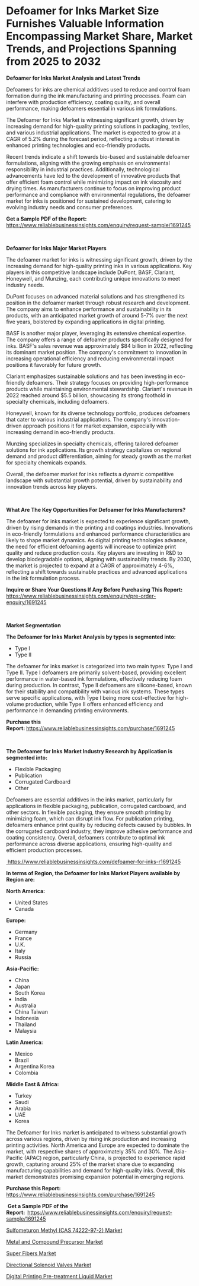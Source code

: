 <p><h1>Defoamer for Inks Market Size Furnishes Valuable Information Encompassing Market Share, Market Trends, and Projections Spanning from 2025 to 2032</h1></p><p><strong>Defoamer for Inks Market Analysis and Latest Trends</strong></p>
<p><p>Defoamers for inks are chemical additives used to reduce and control foam formation during the ink manufacturing and printing processes. Foam can interfere with production efficiency, coating quality, and overall performance, making defoamers essential in various ink formulations. </p><p>The Defoamer for Inks Market is witnessing significant growth, driven by increasing demand for high-quality printing solutions in packaging, textiles, and various industrial applications. The market is expected to grow at a CAGR of 5.2% during the forecast period, reflecting a robust interest in enhanced printing technologies and eco-friendly products. </p><p>Recent trends indicate a shift towards bio-based and sustainable defoamer formulations, aligning with the growing emphasis on environmental responsibility in industrial practices. Additionally, technological advancements have led to the development of innovative products that offer efficient foam control while minimizing impact on ink viscosity and drying times. As manufacturers continue to focus on improving product performance and compliance with environmental regulations, the defoamer market for inks is positioned for sustained development, catering to evolving industry needs and consumer preferences.</p></p>
<p><strong>Get a Sample PDF of the Report:&nbsp;</strong> <a href="https://www.reliablebusinessinsights.com/enquiry/request-sample/1691245?utm_campaign=117&utm_medium=2&utm_source=Github&utm_content=ia&utm_term=26032025&utm_id=defoamer-for-inks">https://www.reliablebusinessinsights.com/enquiry/request-sample/1691245</a></p>
<p>&nbsp;</p>
<p><strong>Defoamer for Inks Major Market Players</strong></p>
<p><p>The defoamer market for inks is witnessing significant growth, driven by the increasing demand for high-quality printing inks in various applications. Key players in this competitive landscape include DuPont, BASF, Clariant, Honeywell, and Munzing, each contributing unique innovations to meet industry needs.</p><p>DuPont focuses on advanced material solutions and has strengthened its position in the defoamer market through robust research and development. The company aims to enhance performance and sustainability in its products, with an anticipated market growth of around 5-7% over the next five years, bolstered by expanding applications in digital printing.</p><p>BASF is another major player, leveraging its extensive chemical expertise. The company offers a range of defoamer products specifically designed for inks. BASF's sales revenue was approximately $84 billion in 2022, reflecting its dominant market position. The company's commitment to innovation in increasing operational efficiency and reducing environmental impact positions it favorably for future growth.</p><p>Clariant emphasizes sustainable solutions and has been investing in eco-friendly defoamers. Their strategy focuses on providing high-performance products while maintaining environmental stewardship. Clariant's revenue in 2022 reached around $5.5 billion, showcasing its strong foothold in specialty chemicals, including defoamers.</p><p>Honeywell, known for its diverse technology portfolio, produces defoamers that cater to various industrial applications. The company's innovation-driven approach positions it for market expansion, especially with increasing demand in eco-friendly products.</p><p>Munzing specializes in specialty chemicals, offering tailored defoamer solutions for ink applications. Its growth strategy capitalizes on regional demand and product differentiation, aiming for steady growth as the market for specialty chemicals expands.</p><p>Overall, the defoamer market for inks reflects a dynamic competitive landscape with substantial growth potential, driven by sustainability and innovation trends across key players.</p></p>
<p>&nbsp;</p>
<p><strong>What Are The Key Opportunities For Defoamer for Inks Manufacturers?</strong></p>
<p><p>The defoamer for inks market is expected to experience significant growth, driven by rising demands in the printing and coatings industries. Innovations in eco-friendly formulations and enhanced performance characteristics are likely to shape market dynamics. As digital printing technologies advance, the need for efficient defoaming agents will increase to optimize print quality and reduce production costs. Key players are investing in R&D to develop biodegradable options, aligning with sustainability trends. By 2030, the market is projected to expand at a CAGR of approximately 4-6%, reflecting a shift towards sustainable practices and advanced applications in the ink formulation process.</p></p>
<p><strong>Inquire or Share Your Questions If Any Before Purchasing This Report:</strong> <a href="https://www.reliablebusinessinsights.com/enquiry/pre-order-enquiry/1691245?utm_campaign=117&utm_medium=2&utm_source=Github&utm_content=ia&utm_term=26032025&utm_id=defoamer-for-inks">https://www.reliablebusinessinsights.com/enquiry/pre-order-enquiry/1691245</a></p>
<p>&nbsp;</p>
<p><strong>Market Segmentation</strong></p>
<p><strong>The Defoamer for Inks Market Analysis by types is segmented into:</strong></p>
<p><ul><li>Type I</li><li>Type II</li></ul></p>
<p><p>The defoamer for inks market is categorized into two main types: Type I and Type II. Type I defoamers are primarily solvent-based, providing excellent performance in water-based ink formulations, effectively reducing foam during production. In contrast, Type II defoamers are silicone-based, known for their stability and compatibility with various ink systems. These types serve specific applications, with Type I being more cost-effective for high-volume production, while Type II offers enhanced efficiency and performance in demanding printing environments.</p></p>
<p><strong>Purchase this Report:&nbsp;</strong><a href="https://www.reliablebusinessinsights.com/purchase/1691245?utm_campaign=117&utm_medium=2&utm_source=Github&utm_content=ia&utm_term=26032025&utm_id=defoamer-for-inks">https://www.reliablebusinessinsights.com/purchase/1691245</a></p>
<p>&nbsp;</p>
<p><strong>The Defoamer for Inks Market Industry Research by Application is segmented into:</strong></p>
<p><ul><li>Flexible Packaging</li><li>Publication</li><li>Corrugated Cardboard</li><li>Other</li></ul></p>
<p><p>Defoamers are essential additives in the inks market, particularly for applications in flexible packaging, publication, corrugated cardboard, and other sectors. In flexible packaging, they ensure smooth printing by minimizing foam, which can disrupt ink flow. For publication printing, defoamers enhance print quality by reducing defects caused by bubbles. In the corrugated cardboard industry, they improve adhesive performance and coating consistency. Overall, defoamers contribute to optimal ink performance across diverse applications, ensuring high-quality and efficient production processes.</p></p>
<p><a href="https://www.reliablebusinessinsights.com/defoamer-for-inks-r1691245?utm_campaign=117&utm_medium=2&utm_source=Github&utm_content=ia&utm_term=26032025&utm_id=defoamer-for-inks">&nbsp;https://www.reliablebusinessinsights.com/defoamer-for-inks-r1691245</a></p>
<p><strong>In terms of Region, the Defoamer for Inks Market Players available by Region are:</strong></p>
<p>
    <p> <strong> North America: </strong>
        <ul>
            <li>United States</li>
            <li>Canada</li>
        </ul>
        </p> 
    <p> <strong> Europe: </strong>
        <ul>
            <li>Germany</li>
            <li>France</li>
            <li>U.K.</li>
            <li>Italy</li>
            <li>Russia</li>
        </ul>
        </p> 
    <p> <strong> Asia-Pacific: </strong>
        <ul>
            <li>China</li>
            <li>Japan</li>
            <li>South Korea</li>
            <li>India</li>
            <li>Australia</li>
            <li>China Taiwan</li>
            <li>Indonesia</li>
            <li>Thailand</li>
            <li>Malaysia</li>
        </ul>
        </p> 
    <p> <strong> Latin America: </strong>
        <ul>
            <li>Mexico</li>
            <li>Brazil</li>
            <li>Argentina Korea</li>
            <li>Colombia</li>
        </ul>
        </p> 
    <p> <strong> Middle East & Africa: </strong>
        <ul>
            <li>Turkey</li>
            <li>Saudi</li>
            <li>Arabia</li>
            <li>UAE</li>
            <li>Korea</li>
        </ul>
    </p>
    </p>
<p><p>The Defoamer for Inks market is anticipated to witness substantial growth across various regions, driven by rising ink production and increasing printing activities. North America and Europe are expected to dominate the market, with respective shares of approximately 35% and 30%. The Asia-Pacific (APAC) region, particularly China, is projected to experience rapid growth, capturing around 25% of the market share due to expanding manufacturing capabilities and demand for high-quality inks. Overall, this market demonstrates promising expansion potential in emerging regions.</p></p>
<p><strong>Purchase this Report: </strong><a href="https://www.reliablebusinessinsights.com/purchase/1691245?utm_campaign=117&utm_medium=2&utm_source=Github&utm_content=ia&utm_term=26032025&utm_id=defoamer-for-inks">https://www.reliablebusinessinsights.com/purchase/1691245</a></p>
<p>&nbsp;<strong>Get a Sample PDF of the Report:&nbsp;&nbsp;</strong><a href="https://www.reliablebusinessinsights.com/enquiry/request-sample/1691245?utm_campaign=117&utm_medium=2&utm_source=Github&utm_content=ia&utm_term=26032025&utm_id=defoamer-for-inks">https://www.reliablebusinessinsights.com/enquiry/request-sample/1691245</a></p>
<p><strong></strong></p>
<p><p><a href="https://github.com/shefikagbons/Market-Research-Report-List-1/blob/main/sulfometuron-methyl-cas-74222-97-2-market.md?utm_campaign=117&utm_medium=2&utm_source=Github&utm_content=ia&utm_term=26032025&utm_id=defoamer-for-inks">Sulfometuron Methyl (CAS 74222-97-2) Market</a></p><p><a href="https://github.com/mateyappiazo/Market-Research-Report-List-1/blob/main/metal-and-compound-precursor-market.md?utm_campaign=117&utm_medium=2&utm_source=Github&utm_content=ia&utm_term=26032025&utm_id=defoamer-for-inks">Metal and Compound Precursor Market</a></p><p><a href="https://github.com/nontoengolo/Market-Research-Report-List-1/blob/main/super-fibers-market.md?utm_campaign=117&utm_medium=2&utm_source=Github&utm_content=ia&utm_term=26032025&utm_id=defoamer-for-inks">Super Fibers Market</a></p><p><a href="https://github.com/gunbybeahmg1/Market-Research-Report-List-1/blob/main/directional-solenoid-valves-market.md?utm_campaign=117&utm_medium=2&utm_source=Github&utm_content=ia&utm_term=26032025&utm_id=defoamer-for-inks">Directional Solenoid Valves Market</a></p><p><a href="https://github.com/signallaikun/Market-Research-Report-List-1/blob/main/digital-printing-pre-treatment-liquid-market.md?utm_campaign=117&utm_medium=2&utm_source=Github&utm_content=ia&utm_term=26032025&utm_id=defoamer-for-inks">Digital Printing Pre-treatment Liquid Market</a></p></p>